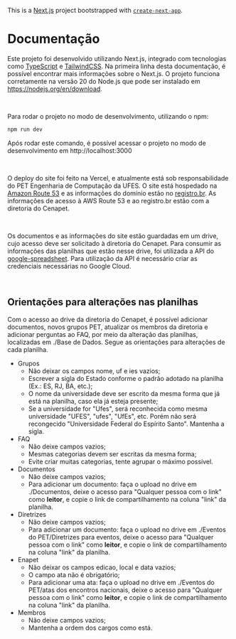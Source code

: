 This is a [Next.js](https://nextjs.org/) project bootstrapped with [`create-next-app`](https://github.com/vercel/next.js/tree/canary/packages/create-next-app).

# Documentação

Este projeto foi desenvolvido utilizando Next.js, integrado com tecnologias como <a href="https://www.typescriptlang.org/">TypeScript</a> e <a href="https://tailwindcss.com/">TailwindCSS</a>. Na primeira linha desta documentação, é possível encontrar mais informações sobre o Next.js.
O projeto funciona corretamente na versão 20 do Node.js que pode ser instalado em https://nodejs.org/en/download.

<br>

Para rodar o projeto no modo de desenvolvimento, utilizando o npm:

```bash
npm run dev
```
Após rodar este comando, é possível acessar o projeto no modo de desenvolvimento em <a>http://localhost:3000</a>

<br>

O deploy do site foi feito na Vercel, e atualmente está sob responsabilidade do PET Engenharia de Computação da UFES. O site está hospedado na <a href="https://aws.amazon.com/pt/route53/">Amazon Route 53</a> e as informações do domínio estão no <a href="https://registro.br/">registro.br</a>. As informações de acesso à AWS Route 53 e ao registro.br estão com a diretoria do Cenapet.

<br>

Os documentos e as informações do site estão guardadas em um drive, cujo acesso deve ser solicitado à diretoria do Cenapet. Para consumir as informações das planilhas que estão nesse drive, foi utilizada a API do <a href="https://www.npmjs.com/package/google-spreadsheet">google-spreadsheet</a>. Para utilização da API é necessário criar as credenciais necessárias no Google Cloud.

<br>

## Orientações para alterações nas planilhas

Com o acesso ao drive da diretoria do Cenapet, é possível adicionar documentos, novos grupos PET, atualizar os membros da diretoria e adicionar perguntas ao FAQ, por meio da alteração das planilhas, localizadas em ./Base de Dados. Segue as orientações para alterações de cada planilha.

- Grupos
  - Não deixar os campos nome, uf e ies vazios;
  - Escrever a sigla do Estado conforme o padrão adotado na planilha (Ex.: ES, RJ, BA, etc.);
  - O nome da universidade deve ser escrito da mesma forma que já está na planilha, caso ela já esteja presente;
  - Se a universidade for "Ufes", será reconhecida como mesma universidade "UFES", "ufes", "UfEs", etc. Porém não será recongecido "Universidade Federal do Espírito Santo". Mantenha a sigla.
- FAQ
  - Não deixe campos vazios;
  - Mesmas categorias devem ser escritas da mesma forma;
  - Evite criar muitas categorias, tente agrupar o máximo possível.
- Documentos
  - Não deixe campos vazios;
  - Para adicionar um documento: faça o upload no drive em ./Documentos, deixe o acesso para "Qualquer pessoa com o link" como **leitor**, e copie o link de compartilhamento na coluna "link" da planilha.
- Diretrizes
  - Não deixe campos vazios;
  - Para adicionar um documento: faça o upload no drive em ./Eventos do PET/Diretrizes para eventos, deixe o acesso para "Qualquer pessoa com o link" como **leitor**, e copie o link de compartilhamento na coluna "link" da planilha.
- Enapet
  - Não deixar os campos edicao, local e data vazios;
  - O campo ata não é obrigatório;
  - Para adicionar uma ata: faça o upload no drive em ./Eventos do PET/atas dos encontros nacionais, deixe o acesso para "Qualquer pessoa com o link" como **leitor**, e copie o link de compartilhamento na coluna "link" da planilha.
- Membros
  - Não deixe campos vazios;
  - Mantenha a ordem dos cargos como está.
